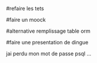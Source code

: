#refaire les tets

#faire un moock

#alternative remplissage table orm

#faire une presentation de dingue 

jai perdu mon mot de passe psql ...
